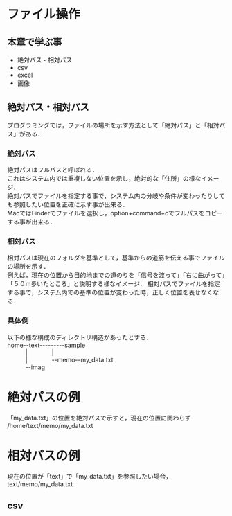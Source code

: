 # ファイル操作
## 本章で学ぶ事
- 絶対パス・相対パス
- csv
- excel
- 画像

## 絶対パス・相対パス
プログラミングでは，ファイルの場所を示す方法として「絶対パス」と「相対パス」がある．

### 絶対パス
絶対パスはフルパスと呼ばれる．  
これはシステム内では重複しない位置を示し，絶対的な「住所」の様なイメージ．  
絶対パスでファイルを指定する事で，システム内の分岐や条件が変わったりしても参照したい位置を正確に示す事が出来る．  
MacではFinderでファイルを選択し，option+command+cでフルパスをコピーする事が出来る．

### 相対パス
相対パスは現在のフォルダを基準として，基準からの道筋を伝える事でファイルの場所を示す．  
例えば，現在の位置から目的地までの道のりを「信号を渡って」「右に曲がって」「５０m歩いたところ」と説明する様なイメージ．
相対パスでファイルを指定する事で，システム内での基準の位置が変わった時，正しく位置を表せなくなる．

### 具体例
以下の様な構成のディレクトリ構造があったとする．<br>
home--text---------sample<br>
&emsp;&emsp;&emsp;|&emsp;&emsp;&emsp;&emsp;|<br>
&emsp;&emsp;&emsp;|&emsp;&emsp;&emsp;&emsp;--memo--my_data.txt<br>
&emsp;&emsp;&emsp;--imag<br>

# 絶対パスの例
「my_data.txt」の位置を絶対パスで示すと，現在の位置に関わらず　　
/home/text/memo/my_data.txt
# 相対パスの例
現在の位置が「text」で「my_data.txt」を参照したい場合，　　
text/memo/my_data.txt

## csv
